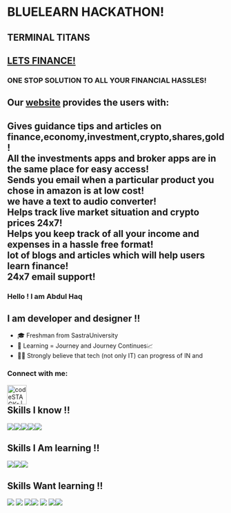 #                                        BLUELEARN HACKATHON!
##                                       TERMINAL TITANS
##                                            <a href="https://letsfinance001.herokuapp.com/" target="_blank">LETS FINANCE!</a>
###                           ONE STOP SOLUTION TO ALL YOUR FINANCIAL HASSLES!

## Our <a href="https://letsfinance001.herokuapp.com/" target="_blank">website</a> provides the users with:

<h2>Gives guidance tips and articles on finance,economy,investment,crypto,shares,gold!  
    <br>All the investments apps and broker apps are in the same place for easy access! 
    <br>Sends you email when a particular product you chose in amazon is at low cost!
    <br>we have a text to audio converter!
    <br>Helps track live market situation and crypto prices 24x7!
    <br>Helps you keep track of all your income and expenses in a hassle free format!
    <br>lot of blogs and articles which will help users learn finance!
    <br>24x7 email support!</h2>



### Hello ! I am Abdul Haq 

## I am developer and designer !!
- 🎓 Freshman from SastraUniversity
- 🌱 Learning = Journey and Journey Continues📈
- 👩‍💻 Strongly believe that tech (not only IT) can progress of IN and

### Connect with me:
[<img align="left" alt="codeSTACKr | LinkedIn" width="45px" src="https://cdn.jsdelivr.net/npm/simple-icons@v3/icons/linkedin.svg" />][linkedin]
<br />

</details>

[linkedin]: https://www.linkedin.com/in/abdul-haq-web-developer/

## Skills I know !!

![](https://img.icons8.com/color/64/000000/python.png)![](https://img.icons8.com/color/64/000000/javascript.png)![](https://img.icons8.com/color/64/000000/html-5.png)![](https://img.icons8.com/color/64/000000/css3.png)![](https://img.icons8.com/color/64/000000/bootstrap.png)

## Skills I Am learning !!
![](https://img.icons8.com/color/64/000000/c-programming.png)![](https://img.icons8.com/color/64/000000/c-plus-plus-logo.png)![](https://img.icons8.com/color/64/000000/flutter.png)


## Skills Want learning !!
![](https://img.icons8.com/color/64/000000/postgreesql.png)  ![](https://img.icons8.com/color/64/000000/django.png) ![](https://img.icons8.com/color/94/000000/nodejs.png)![](https://img.icons8.com/color/64/000000/mongodb.png)  ![](https://img.icons8.com/color/64/000000/kotlin.png) ![](https://img.icons8.com/color/64/000000/ruby-programming-language.png)![](https://img.icons8.com/plasticine/64/000000/react.png)

